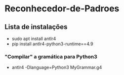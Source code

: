 # Reconhecedor-de-Padroes
 
## Lista de instalações
* sudo apt install antlr4
* pip install antlr4-python3-runtime==4.9

### "Compilar" a gramática para Python3
* antlr4 -Dlanguage=Python3 MyGrammar.g4
